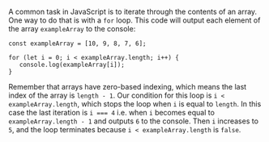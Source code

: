 A common task in JavaScript is to iterate through the contents of an array. One way to do that is with a `for` loop. This code will output each element of the array `exampleArray` to the console:

```
const exampleArray = [10, 9, 8, 7, 6];

for (let i = 0; i < exampleArray.length; i++) {
   console.log(exampleArray[i]);
}
```

Remember that arrays have zero-based indexing, which means the last index of the array is `length - 1`. Our condition for this loop is
`i < exampleArray.length`, which stops the loop when `i` is equal to `length`. In this case the last iteration is `i === 4` i.e. when
`i` becomes equal to `exampleArray.length - 1` and outputs `6` to the console. Then `i` increases to `5`, and the loop terminates
because `i < exampleArray.length` is `false`.
